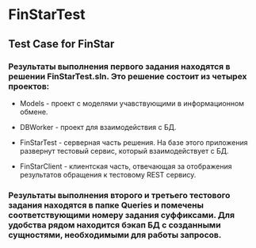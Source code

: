 # FinStarTest
## Test Case for FinStar

### Результаты выполнения первого задания находятся в решении FinStarTest.sln. Это решение состоит из четырех проектов:
+ Models - проект с моделями учавствующими в информационном обмене.

+ DBWorker - проект для взаимодействия с БД.

+ FinStarTest - серверная часть решения. На базе этого приложения развернут тестовый сервис, который взаимодействует с БД.

+ FinStarClient - клиентская часть, отвечающая за отображения результатов обращения к тестовому REST сервису.

### Результаты выполнения второго и третьего тестового задания находятся в папке Queries и помечены соответствующими номеру задания суффиксами. Для удобства рядом находится бэкап БД с созданными сущностями, необходимыми для работы запросов.
